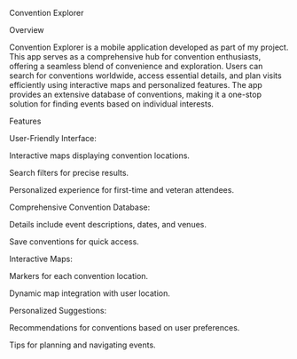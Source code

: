 Convention Explorer

Overview

Convention Explorer is a mobile application developed as part of my project. This app serves as a comprehensive hub for convention enthusiasts, offering a seamless blend of convenience and exploration. Users can search for conventions worldwide, access essential details, and plan visits efficiently using interactive maps and personalized features. The app provides an extensive database of conventions, making it a one-stop solution for finding events based on individual interests.

Features

User-Friendly Interface:

Interactive maps displaying convention locations.

Search filters for precise results.

Personalized experience for first-time and veteran attendees.

Comprehensive Convention Database:

Details include event descriptions, dates, and venues.

Save conventions for quick access.

Interactive Maps:

Markers for each convention location.

Dynamic map integration with user location.

Personalized Suggestions:

Recommendations for conventions based on user preferences.

Tips for planning and navigating events.
